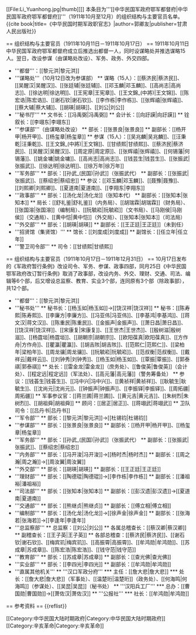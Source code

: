 [[File:Li_Yuanhong.jpg|thumb]]]]
本条目为'''[[中华民国军政府鄂军都督府|中华民国军政府鄂军都督府]]'''（1911年10月至12月）的组织结构与主要官员名单。<ref>{{cite book|title=《中华民国时期军政职官志》|author=郭卿友|publisher=甘肃人民出版社}}</ref>

== 组织结构与主要官员（1911年10月11日－1911年10月17日） ==
1911年10月11日中华民国军政府鄂军都督府成立后推选出都督一人，同时设谋略处并推选谋略15人。翌日，改设参谋（由谋略处改设）、军务、政务、外交四部。

* '''都督'''：[[黎元洪|黎元洪]]
* '''谋略处'''（10月12日改为参谋部）
** 谋略（15人）：[[蔡济民|蔡济民]]、[[吴醒汉|吴醒汉]]、[[张廷辅|张廷辅]]、[[邓玉麟|邓玉麟]]、[[高尚志|高尚志]]、[[徐达明|徐达明]]、[[王宪章|王宪章]]、[[王文錦_(中將)|王文锦]]、[[陈宏诰|陈宏诰]]、[[谢石钦|谢石钦]]、[[李作栋|李作栋]]、[[张辉禧|张辉禧]]、[[蔡大辅|蔡大辅]]、[[胡瑛|胡瑛]]、[[刘公|刘公]]
* '''秘书厅'''
** 文书长：[[冯禹弼|冯禹弼]]
** 会计长：[[向訏謨|向訏謨]]
** 铨叙长：[[李翊东|李翊东]]
* '''参谋部'''（由谋略处改设）
** 部长：[[张景良|张景良]]
** 副部长：[[杨开甲|杨开甲]]、[[杨玺章|杨玺章]]
** 参谋（15人）：[[吴兆麟|吴兆麟]]、[[汪秉乾|汪秉乾]]、[[王文錦_(中將)|王文锦]]、[[甘绩熙|甘绩熙]]、[[蔡济民|蔡济民]]、[[吴醒汉|吴醒汉]]、[[周定原|周定原]]、[[张辉禧|张辉禧]]、[[何锡藩|何锡藩]]、[[姚金墉|姚金墉]]、[[高尚志|高尚志]]、[[钱芸生|钱芸生]]、[[张振武|张振武]]、[[徐达明|徐达明]]、[[徐万年|徐万年]]
* '''军务部'''
** 部长：[[孙武_(民国)|孙武]]（张振武代）
** 副部长：[[张振武|张振武]]、[[蔡绍忠|蔡绍忠]]
** 参议：[[邓玉麟|邓玉麟]]、[[聂豫|聂豫]]、[[刘熙卿|刘熙卿]]、[[夏道南|夏道南]]、[[李翔东|李翔东]]
* '''政事部'''
** 部长：[[汤化龙|汤化龙]]（张知本代）
** 副部长：[[张知本|张知本]]
** 局长：[[舒礼鉴|舒礼鉴]]（内务局）、[[胡瑞霖|胡瑞霖]]（财务局）、[[张国溶|张国溶]]（编制局）、[[阮毓崧|阮毓崧]]（文书局）、[[马刚侯|马刚侯]]（交通局）、[[黄中恺|黄中恺]]（外交局）、[[张知本|张知本]]（司法局）
* '''外交部'''
** 部长：[[胡瑛|胡瑛]]
** 副部长：[[王正廷|王正廷]]（未到任）
* '''招贤馆（集贤馆）'''
** 馆长：[[刘度成|刘度成]]
** 副馆长：[[任立年|任立年]]
* '''警卫司令部'''
** 司令：[[甘绩熙|甘绩熙]]

== 组织结构与主要官员（1911年10月17日－1911年12月31日） ==
10月17日发布的《军政府暂行条例》改设司令、军务、参谋、政事四部，同月25日《中华民国鄂军政府改订暂行条例》取消了政事部，改设内务、外交、理财、交通、司法、编辑等6个部，后又增设总监察、教育、实业3个部，连同原有3个部（除政事部），共12个部。

* '''都督'''：[[黎元洪|黎元洪]]
* '''秘书处'''
** 秘书长：[[杨玉如|杨玉如]]→[[饶汉祥|饶汉祥]]
** 秘书：[[陈寿熙|陈寿熙]]、[[李廉方|李廉方]]、[[冯亚伟|冯亚伟]]、[[李基鸿|李基鸿]]、[[蒋文汉|蒋文汉]]、[[陈重民|陈重民]]、[[金振声|金振声]]、[[萧日昌|萧日昌]]、[[饶汉祥|饶汉祥]]、[[宋康复|宋康复]]、[[王世杰|王世杰]]、[[殷树滋|殷树滋]]、[[杨霆垣|杨霆垣]]、[[胡朝宗|胡朝宗]]、[[欧阳葆真|欧阳葆真]]、[[方作舟|方作舟]]、[[瞿瀛|瞿瀛]]、[[胡吉陔|胡吉陔]]、[[范熙仁|范熙仁]]、[[梁柏年|梁柏年]]、[[周龙骧|周龙骧]]、[[阮毓崧|阮毓崧]]、[[范叔衡|范叔衡]]、[[戴祥云|戴祥云]]、[[刘钟秀|刘钟秀]]、[[杨玉如|杨玉如]]、[[覃振|覃振]]、[[郭泰祺|郭泰祺]]
** 处长：[[雷金龙|雷金龙]]（庶务处）、[[鲁俊英|鲁俊英]]（会计处）、[[程定远|程定远]]（军法处）、[[高元藩|高元藩]]（警务筹备处）
** 参议：[[钱荟生|钱荟生]]、[[冯中兴|冯中兴]]、[[黄祯祥|黄祯祥]]、[[耿毓生|耿毓生]]、[[沈尚元|沈尚元]]、[[钟振声|钟振声]]、[[李振铎|李振铎]]、[[周拓疆|周拓疆]]
** 军事参议官：[[蒋兰圃|蒋兰圃]]、[[黄元吉|黄元吉]]、[[朱树烈|朱树烈]]、[[胡祖舜|胡祖舜]]
** 顾问：[[居正|居正]]、[[蒋翊武|蒋翊武]]
** 卫队司令：[[吕丹书|吕丹书]]
* '''军令部'''
** 部长：[[黎元洪|黎元洪]]→[[杜锡钧|杜锡钧]]
* '''参谋部'''
** 部长：[[张景良|张景良]]
** 副部长：[[杨开甲|杨开甲]]、[[杨玺章|杨玺章]]
* '''军务部'''
** 部长：[[孙武_(民国)|孙武]]（张振武代）
** 副部长：[[张振武|张振武]]、[[蔡绍忠|蔡绍忠]]
* '''内务部'''
** 部长：[[冯开浚|冯开浚]]→[[杨时杰|杨时杰]]
** 副部长：[[周之瀚|周之瀚]]→[[周汝翼|周汝翼]]
* '''外交部'''
** 部长：[[胡瑛|胡瑛]]
** 副部长：[[王正廷|王正廷]]
* '''理财部'''
** 部长：[[陶德琨|陶德琨]]→[[李作栋|李作栋]]
** 副部长：[[潘祖裕|潘祖裕]]
* '''司法部'''
** 部长：[[张知本|张知本]]
** 副部长：[[彭汉遗|彭汉遗]]→[[夏道南|夏道南]]
* '''交通部'''
** 部长：[[熊继贞|熊继贞]]
** 副部长：[[傅立相|傅立相]]
* '''编制部'''
** 部长：[[汤化龙|汤化龙]]→[[徐声金|徐声金]]
** 副部长：[[张海若|张海若]]→[[李逢年|李逢年]]
* '''总监察部'''
** 总监察：[[刘公|刘公]]
** 各属总稽查长：[[蔡汉卿|蔡汉卿]]
** 副稽查长：[[王子英|王子英]]
** 各部总稽查：[[蔡济民|蔡济民]]、[[谢石钦|谢石钦]]、[[梅宾玑|梅宾玑]]、[[高振霄|高振霄]]、[[牟鸿勋|牟鸿勋]]、[[苏成章|苏成章]]、[[陈宏浩|陈宏浩]]、[[钱守范|钱守范]]
* '''教育部'''
** 部长：[[苏成章|苏成章]]
** 副部长：[[查光佛|查光佛]]
* '''实业部'''
** 部长：[[李四光|李四光]]
** 副部长：[[牟鸿勋|牟鸿勋]]
* '''直属其他机关'''
** '''汉口军政分府'''
*** 主任：[[詹大悲|詹大悲]]
*** 处长：[[詹大悲|詹大悲]]（军事处）、[[温楚珩|温楚珩]]（政务处）、[[何海鸣|何海鸣]]（参谋处）、[[吴昆|吴昆]]（秘书处）
** '''汉阳兵工厂'''
*** 总办：[[曹国勋|曹国勋]]→[[萧佐汉|萧佐汉]]
** '''公报社'''
*** 社长：[[牟鸿勋|牟鸿勋]]

== 参考资料 ==
{{reflist}}

[[Category:中华民国大陆时期政府|Category:中华民国大陆时期政府]]
[[Category:辛亥革命|Category:辛亥革命]]